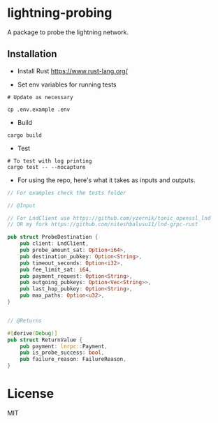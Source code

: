 # lightning-probing

A package to probe the lightning network.

## Installation

- Install Rust https://www.rust-lang.org/

- Set env variables for running tests
```
# Update as necessary

cp .env.example .env
```

- Build
```
cargo build
```

- Test
```
# To test with log printing
cargo test -- --nocapture
```

- For using the repo, here's what it takes as inputs and outputs.

```rust
// For examples check the tests folder

// @Input

// For LndClient use https://github.com/yzernik/tonic_openssl_lnd 
// OR my fork https://github.com/niteshbalusu11/lnd-grpc-rust 

pub struct ProbeDestination {
    pub client: LndClient,
    pub probe_amount_sat: Option<i64>,
    pub destination_pubkey: Option<String>,
    pub timeout_seconds: Option<i32>,
    pub fee_limit_sat: i64,
    pub payment_request: Option<String>,
    pub outgoing_pubkeys: Option<Vec<String>>,
    pub last_hop_pubkey: Option<String>,
    pub max_paths: Option<u32>,
}


// @Returns

#[derive(Debug)]
pub struct ReturnValue {
    pub payment: lnrpc::Payment,
    pub is_probe_success: bool,
    pub failure_reason: FailureReason,
}
```

# License
MIT

